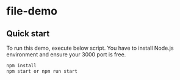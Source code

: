 # file-demo

## Quick start

To run this demo, execute below script. You have to install Node.js environment and ensure your 3000 port is free.

```bash
npm install
npm start or npm run start
```
